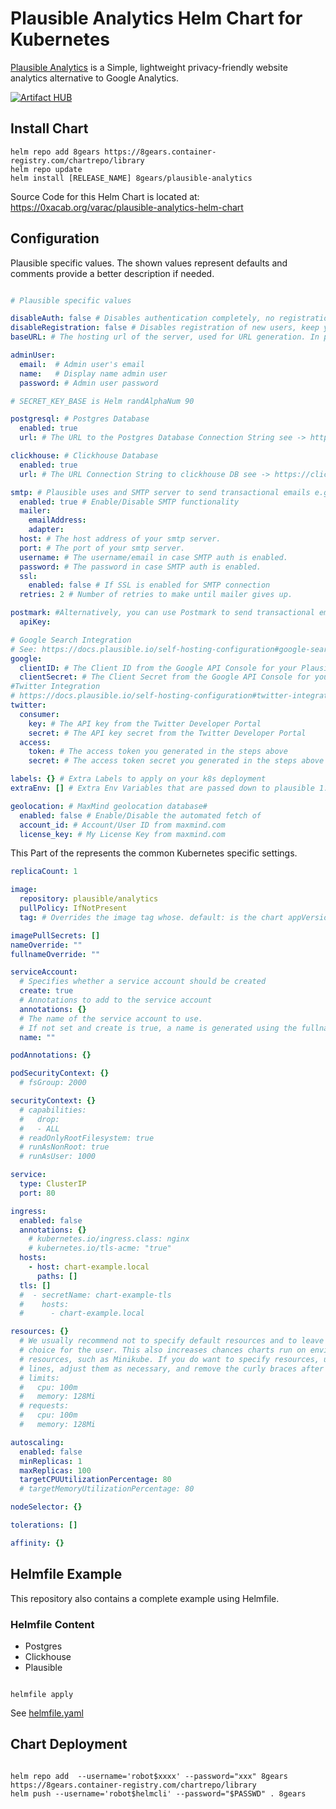 # Plausible Analytics Helm Chart for Kubernetes

[Plausible Analytics][] is a Simple, lightweight privacy-friendly website analytics  alternative to Google Analytics.

[![Artifact HUB](https://img.shields.io/endpoint?url=https://artifacthub.io/badge/repository/open-8gears)](https://artifacthub.io/packages/search?repo=open-8gears)

## Install Chart

```shell script
helm repo add 8gears https://8gears.container-registry.com/chartrepo/library
helm repo update
helm install [RELEASE_NAME] 8gears/plausible-analytics
```

Source Code for this Helm Chart is located at: <https://0xacab.org/varac/plausible-analytics-helm-chart>

## Configuration

Plausible specific values.
The shown values represent defaults and comments provide a better description if needed.

```yaml

# Plausible specific values

disableAuth: false # Disables authentication completely, no registration, login will be shown.
disableRegistration: false # Disables registration of new users, keep your admin credentials handy ;)
baseURL: # The hosting url of the server, used for URL generation. In production systems, this should be your ingress host.

adminUser:
  email:  # Admin user's email
  name:   # Display name admin user
  password: # Admin user password

# SECRET_KEY_BASE is Helm randAlphaNum 90

postgresql: # Postgres Database
  enabled: true
  url: # The URL to the Postgres Database Connection String see -> https://www.postgresql.org/docs/current/libpq-connect.html#LIBPQ-CONNSTRING

clickhouse: # Clickhouse Database
  enabled: true
  url: # The URL Connection String to clickhouse DB see -> https://clickhouse.tech/docs/en/interfaces/http/

smtp: # Plausible uses and SMTP server to send transactional emails e.g. account activation, password reset, weekly reports, etc.
  enabled: true # Enable/Disable SMTP functionality
  mailer:
    emailAddress:
    adapter:
  host: # The host address of your smtp server.
  port: # The port of your smtp server.
  username: # The username/email in case SMTP auth is enabled.
  password: # The password in case SMTP auth is enabled.
  ssl:
    enabled: false # If SSL is enabled for SMTP connection
  retries: 2 # Number of retries to make until mailer gives up.

postmark: #Alternatively, you can use Postmark to send transactional emails. In this case, use the following parameters:
  apiKey:

# Google Search Integration
# See: https://docs.plausible.io/self-hosting-configuration#google-search-integration
google:
  clientID: # The Client ID from the Google API Console for your Plausible Analytics project
  clientSecret: # The Client Secret from the Google API Console for your Plausible Analytics project
#Twitter Integration
# https://docs.plausible.io/self-hosting-configuration#twitter-integration
twitter:
  consumer:
    key: # The API key from the Twitter Developer Portal
    secret: # The API key secret from the Twitter Developer Portal
  access:
    token: # The access token you generated in the steps above
    secret: # The access token secret you generated in the steps above

labels: {} # Extra Labels to apply on your k8s deployment
extraEnv: [] # Extra Env Variables that are passed down to plausible 1:1

geolocation: # MaxMind geolocation database#
  enabled: false # Enable/Disable the automated fetch of
  account_id: # Account/User ID from maxmind.com
  license_key: # My License Key from maxmind.com

```

This Part of the represents the common Kubernetes specific settings.

```yaml
replicaCount: 1

image:
  repository: plausible/analytics
  pullPolicy: IfNotPresent
  tag: # Overrides the image tag whose. default: is the chart appVersion.

imagePullSecrets: []
nameOverride: ""
fullnameOverride: ""

serviceAccount:
  # Specifies whether a service account should be created
  create: true
  # Annotations to add to the service account
  annotations: {}
  # The name of the service account to use.
  # If not set and create is true, a name is generated using the fullname template
  name: ""

podAnnotations: {}

podSecurityContext: {}
  # fsGroup: 2000

securityContext: {}
  # capabilities:
  #   drop:
  #   - ALL
  # readOnlyRootFilesystem: true
  # runAsNonRoot: true
  # runAsUser: 1000

service:
  type: ClusterIP
  port: 80

ingress:
  enabled: false
  annotations: {}
    # kubernetes.io/ingress.class: nginx
    # kubernetes.io/tls-acme: "true"
  hosts:
    - host: chart-example.local
      paths: []
  tls: []
  #  - secretName: chart-example-tls
  #    hosts:
  #      - chart-example.local

resources: {}
  # We usually recommend not to specify default resources and to leave this as a conscious
  # choice for the user. This also increases chances charts run on environments with little
  # resources, such as Minikube. If you do want to specify resources, uncomment the following
  # lines, adjust them as necessary, and remove the curly braces after 'resources:'.
  # limits:
  #   cpu: 100m
  #   memory: 128Mi
  # requests:
  #   cpu: 100m
  #   memory: 128Mi

autoscaling:
  enabled: false
  minReplicas: 1
  maxReplicas: 100
  targetCPUUtilizationPercentage: 80
  # targetMemoryUtilizationPercentage: 80

nodeSelector: {}

tolerations: []

affinity: {}
```

## Helmfile Example

This repository also contains a complete example using Helmfile.

### Helmfile Content

- Postgres
- Clickhouse
- Plausible

```shell script

helmfile apply

```

See [helmfile.yaml](https://github.com/8gears/plausible-analytics-helm-chart/blob/main/helmfile.yaml)

## Chart Deployment

```shell script

helm repo add  --username='robot$xxxx' --password="xxx" 8gears https://8gears.container-registry.com/chartrepo/library
helm push --username='robot$helmcli' --password="$PASSWD" . 8gears

```

[Plausible Analytics]: https://github.com/plausible/analytics
[liwenhe1993/charts]: https://github.com/liwenhe1993/charts
